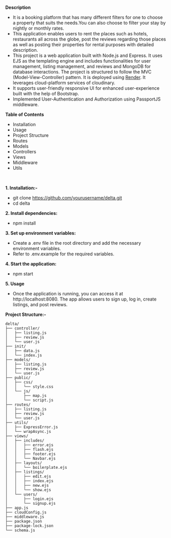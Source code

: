 **Description**

- It is a booking platform that has many different filters for one to choose a property that suits the needs.You can also choose to filter your stay by nightly or monthly rates.
- This application enables users to rent the places such as hotels, restaurants all across the globe, post the reviews regarding those places as well as posting their properties for rental purposes with detailed description.
- This project is a web application built with Node.js and Express. It uses EJS as the templating engine and includes functionalities for user management, listing management, and reviews and MongoDB for database interactions. The project is structured to follow the MVC (Model-View-Controller) pattern. It is deployed using [Render](https://major-project-kl3p.onrender.com/listings). It leverages cloud-platform services of cloudinary.
- It supports user-friendly responsive UI for enhanced user-experience built with the help of Bootstrap.
- Implemented User-Authentication and Authorization using PassportJS middleware.


**Table of Contents**

- Installation
- Usage
- Project Structure
- Routes
- Models
- Controllers
- Views
- Middleware
- Utils
<br>

**1. Installation:-**

- git clone https://github.com/yourusername/delta.git
- cd delta

**2. Install dependencies:**

- npm install

**3. Set up environment variables:**

- Create a .env file in the root directory and add the necessary environment variables.<br>
- Refer to .env.example for the required variables.

**4. Start the application:**

- npm start

**5. Usage**

- Once the application is running, you can access it at http://localhost:8080. The app allows users to sign up, log in, create listings, and post reviews.


**Project Structure:-**

```
delta/
├── controller/
│   ├── listing.js
│   ├── review.js
│   └── user.js
├── init/
│   ├── data.js
│   └── index.js
├── models/
│   ├── listing.js
│   ├── review.js
│   └── user.js
├── public/
│   ├── css/
│   │   └── style.css
│   └── js/
│       ├── map.js
│       └── script.js
├── routes/
│   ├── listing.js
│   ├── review.js
│   └── user.js
├── utils/
│   ├── ExpressError.js
│   └── wrapAsync.js
├── views/
│   ├── includes/
│   │   ├── error.ejs
│   │   ├── flash.ejs
│   │   ├── footer.ejs
│   │   └── Navbar.ejs
│   ├── layouts/
│   │   └── boilerplate.ejs
│   ├── listings/
│   │   ├── edit.ejs
│   │   ├── index.ejs
│   │   ├── new.ejs
│   │   └── show.ejs
│   └── users/
│       ├── login.ejs
│       └── signup.ejs
├── app.js
├── cloudConfig.js
├── middleware.js
├── package.json
├── package-lock.json
└── schema.js
```
